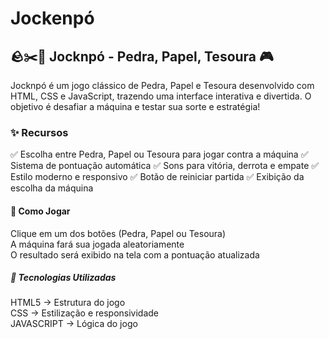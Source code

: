 <h1>Jockenpó</h1>

<h2>🪨✂️📄 Jocknpó - Pedra, Papel, Tesoura 🎮</h2>
Jocknpó é um jogo clássico de Pedra, Papel e Tesoura desenvolvido com HTML, CSS e JavaScript, trazendo uma interface interativa e divertida. O objetivo é desafiar a máquina e testar sua sorte e estratégia!
<br>
<h3>✨ Recursos</h3>
✅ Escolha entre Pedra, Papel ou Tesoura para jogar contra a máquina ✅ Sistema de pontuação automática ✅ Sons para vitória, derrota e empate ✅ Estilo moderno e responsivo ✅ Botão de reiniciar partida ✅ Exibição da escolha da máquina
<br>
<h4>📌 Como Jogar </h4>
Clique em um dos botões (Pedra, Papel ou Tesoura)
<br>
A máquina fará sua jogada aleatoriamente
<br>
O resultado será exibido na tela com a pontuação atualizada
<br>
<h5>🚀 Tecnologias Utilizadas</h5>
HTML5 → Estrutura do jogo
<br>
CSS → Estilização e responsividade
<br>
JAVASCRIPT → Lógica do jogo

